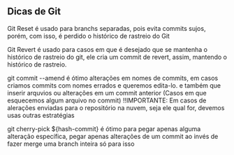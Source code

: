 ## Dicas de Git

Git Reset é usado para branchs separadas, pois evita commits sujos, porém, com isso, é perdido o histórico de rastreio do Git

Git Revert é usado para casos em que é desejado que se mantenha o histórico de rastreio do git, ele cria um commit de revert, assim, mantendo o histórico de rastreio.

git commit --amend é ótimo alterações em nomes de commits, em casos criamos commits com nomes errados e queremos edita-lo. e também que inserir arquvios ou alterações em um commit anterior (Casos em que esquecemos algum arquivo no commit) !!IMPORTANTE: Em casos de alerações enviadas para o repositório na nuvem, seja ele qual for, devemos usas outras estratégias

git cherry-pick ${hash-commit} é ótimo para pegar apenas alguma alteração específica, pegar apenas alterações de um commit ao invés de fazer merge uma branch inteira só para isso